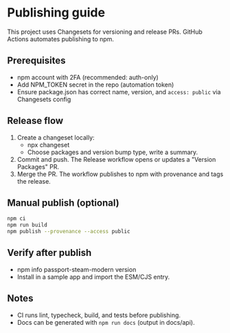 # Publishing guide

This project uses Changesets for versioning and release PRs. GitHub Actions automates publishing to npm.

## Prerequisites
- npm account with 2FA (recommended: auth-only)
- Add NPM_TOKEN secret in the repo (automation token)
- Ensure package.json has correct name, version, and `access: public` via Changesets config

## Release flow
1. Create a changeset locally:
   - npx changeset
   - Choose packages and version bump type, write a summary.
2. Commit and push. The Release workflow opens or updates a "Version Packages" PR.
3. Merge the PR. The workflow publishes to npm with provenance and tags the release.

## Manual publish (optional)
```bash
npm ci
npm run build
npm publish --provenance --access public
```

## Verify after publish
- npm info passport-steam-modern version
- Install in a sample app and import the ESM/CJS entry.

## Notes
- CI runs lint, typecheck, build, and tests before publishing.
- Docs can be generated with `npm run docs` (output in docs/api).
